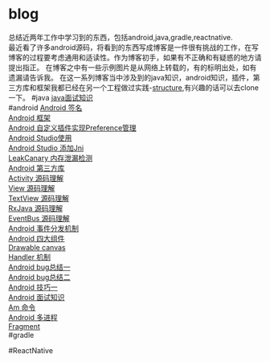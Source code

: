 # blog
 总结近两年工作中学习到的东西，包括android,java,gradle,reactnative.<br>
 最近看了许多android源码，将看到的东西写成博客是一件很有挑战的工作，在写博客的过程要考虑通用和适读性。作为博客初手，如果有不正确和有疑惑的地方请提出指正。
 在博客之中有一些示例图片是从网络上转载的，有的标明出处，如有遗漏请告诉我。
 在这一系列博客当中涉及到的java知识，android知识，插件，第三方库和框架我都已经在另一个工程做过实践-[structure](https://github.com/MerlinYu/structure),有兴趣的话可以去clone一下。
#java
[java面试知识](https://github.com/MerlinYu/blog/blob/master/java/java_interview.md)<br>
#android
[Android 签名](https://github.com/MerlinYu/blog/blob/master/android/sign.md)<br>
[Android 框架](https://github.com/MerlinYu/blog/blob/master/android/structure.md)<br>
[Android 自定义插件实现Preference管理](https://github.com/MerlinYu/PreferenceAnnotation/blob/master/README.md)<br>
[Android Studio使用]()<br>
[Android Studio 添加Jni](https://github.com/MerlinYu/blog/blob/master/android/jni.md)<br>
[LeakCanary 内存泄漏检测](https://github.com/MerlinYu/blog/blob/master/android/LeaksCanary.md)<br>
[Android 第三方库](https://github.com/MerlinYu/blog/blob/master/android/library.md)<br>
[Activity 源码理解](https://github.com/MerlinYu/blog/blob/master/android/activity.md)<br>
[View 源码理解](https://github.com/MerlinYu/blog/blob/master/android/view.md)<br>
[TextView 源码理解](https://github.com/MerlinYu/blog/blob/master/android/textview.md)<br>
[RxJava 源码理解](https://github.com/MerlinYu/blog/blob/master/android/rxjava.md)<br>
[EventBus 源码理解](https://github.com/MerlinYu/blog/blob/master/android/EventBus.md)<br>
[Android 事件分发机制](https://github.com/MerlinYu/blog/blob/master/android/touch_event.md)<br>
[Android 四大组件](https://github.com/MerlinYu/blog/blob/master/android/main_component.md)<br>
[Drawable canvas](https://github.com/MerlinYu/blog/blob/master/android/drawable.md)<br>
[Handler 机制](https://github.com/MerlinYu/blog/blob/master/android/android_handler.md)<br>
[Android bug总结一](https://github.com/MerlinYu/blog/blob/master/android/bug.md)<br>
[Android bug总结二](https://github.com/MerlinYu/blog/blob/master/android/bug_2.md)<br>
[Android 技巧一](https://github.com/MerlinYu/blog/blob/master/android/tips.md)<br>
[Android 面试知识](https://github.com/MerlinYu/blog/blob/master/android/interview.md)<br>
[Am 命令](https://github.com/MerlinYu/blog/blob/master/android/am.md)<br>
[Android 多进程](https://github.com/MerlinYu/blog/tree/master/android)<br>
[Fragment](https://github.com/MerlinYu/blog/blob/master/android/fragment.md)<br>
#gradle

#ReactNative
 
